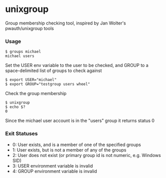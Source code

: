 # unixgroup
Group membership checking tool, inspired by Jan Wolter's pwauth/unixgroup tools

### Usage

    $ groups michael
    michael users

Set the USER env variable to the user to be checked, and GROUP to a space-delimited list of groups to check against

    $ export USER="michael"
    $ export GROUP="testgroup users wheel"

Check the group membership

    $ unixgroup
    $ echo $?
    0

Since the michael user account is in the "users" group it returns status 0

### Exit Statuses

* 0: User exists, and is a member of one of the specified groups
* 1: User exists, but is not a member of any of the groups
* 2: User does not exist (or primary group id is not numeric, e.g. Windows SID)
* 3: USER environment variable is invalid
* 4: GROUP environment variable is invalid
